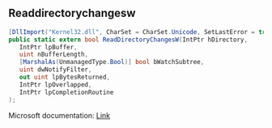 ## Readdirectorychangesw

```csharp
[DllImport("Kernel32.dll", CharSet = CharSet.Unicode, SetLastError = true)][return: MarshalAs(UnmanagedType.Bool)]
public static extern bool ReadDirectoryChangesW(IntPtr hDirectory,
   IntPtr lpBuffer,
   uint nBufferLength,
   [MarshalAs(UnmanagedType.Bool)] bool bWatchSubtree,
   uint dwNotifyFilter,
   out uint lpBytesReturned,
   IntPtr lpOverlapped,
   IntPtr lpCompletionRoutine
);
```

Microsoft documentation: [Link](https://learn.microsoft.com/en-us/windows/win32/api/winbase/nf-winbase-readdirectorychangesw)
